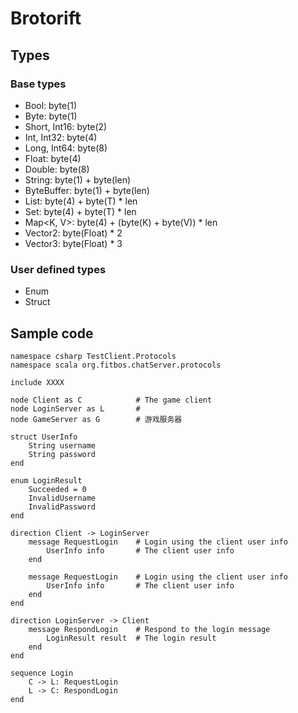 # Brotorift

## Types

### Base types

* Bool: byte(1)
* Byte: byte(1)
* Short, Int16: byte(2)
* Int, Int32: byte(4)
* Long, Int64: byte(8)
* Float: byte(4)
* Double: byte(8)
* String: byte(1) + byte(len)
* ByteBuffer: byte(1) + byte(len)
* List<T>: byte(4) + byte(T) * len
* Set<T>: byte(4) + byte(T) * len
* Map<K, V>: byte(4) + (byte(K) + byte(V)) * len
* Vector2: byte(Float) * 2
* Vector3: byte(Float) * 3

### User defined types

* Enum
* Struct

## Sample code

    namespace csharp TestClient.Protocols
    namespace scala org.fitbos.chatServer.protocols

    include XXXX

    node Client as C            # The game client
    node LoginServer as L       # 
    node GameServer as G        # 游戏服务器

    struct UserInfo
        String username
        String password
    end

    enum LoginResult
        Succeeded = 0
        InvalidUsername
        InvalidPassword
    end

    direction Client -> LoginServer
        message RequestLogin    # Login using the client user info
            UserInfo info       # The client user info
        end

        message RequestLogin    # Login using the client user info
            UserInfo info       # The client user info
        end
    end

    direction LoginServer -> Client
        message RespondLogin    # Respond to the login message
            LoginResult result  # The login result
        end
    end

    sequence Login
        C -> L: RequestLogin
        L -> C: RespondLogin
    end

